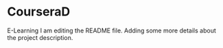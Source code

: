 # CourseraD
E-Learning
I am editing the README file. Adding some more details about the project description.
